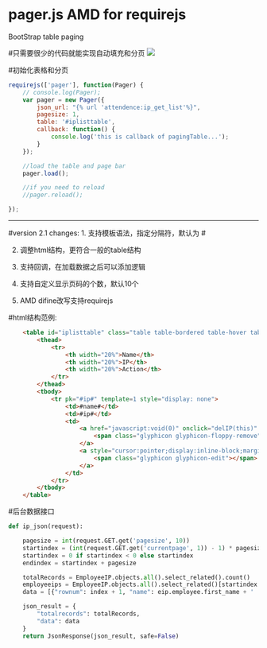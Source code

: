# pager.js AMD for requirejs
BootStrap table paging 

#只需要很少的代码就能实现自动填充和分页
![](https://github.com/wancy86/BSQJ/blob/master/pager.png)

#初始化表格和分页
```javascript
requirejs(['pager'], function(Pager) {
    // console.log(Pager);
    var pager = new Pager({
        json_url: "{% url 'attendence:ip_get_list'%}",
        pagesize: 1,
        table: '#iplisttable',
        callback: function() {
            console.log('this is callback of pagingTable...');
        }
    });

    //load the table and page bar
    pager.load();

    //if you need to reload 
    //pager.reload();

});    
```
<hr>
#version 2.1 changes:
1. 支持模板语法，指定分隔符，默认为 #

2. 调整html结构，更符合一般的table结构

3. 支持回调，在加载数据之后可以添加逻辑

4. 支持自定义显示页码的个数，默认10个

5. AMD difine改写支持requirejs

#html结构范例:
```html
    <table id="iplisttable" class="table table-bordered table-hover table-striped">
        <thead>
            <tr>
                <th width="20%">Name</th>
                <th width="20%">IP</th>
                <th width="20%">Action</th>
            </tr>
        </thead>
        <tbody>
            <tr pk="#ip#" template=1 style="display: none">
                <td>#name#</td>
                <td>#ip#</td>
                <td>
                    <a href="javascript:void(0)" onclick="delIP(this)" class="delip" style="cursor:pointer">
                        <span class="glyphicon glyphicon-floppy-remove"></span> <span>(#ip#)</span>
                    </a>
                    <a style="cursor:pointer;display:inline-block;margin-left:15px;">
                        <span class="glyphicon glyphicon-edit"></span>
                    </a>
                </td>
            </tr>
        </tbody>
    </table>
```

#后台数据接口
```python
def ip_json(request):

    pagesize = int(request.GET.get('pagesize', 10))
    startindex = (int(request.GET.get('currentpage', 1)) - 1) * pagesize
    startindex = 0 if startindex < 0 else startindex
    endindex = startindex + pagesize

    totalRecords = EmployeeIP.objects.all().select_related().count()
    employeeips = EmployeeIP.objects.all().select_related()[startindex:endindex]
    data = [{"rownum": index + 1, "name": eip.employee.first_name + ' ' + eip.employee.last_name, "ip": eip.IP} for index, eip in enumerate(employeeips)]

    json_result = {
        "totalrecords": totalRecords,
        "data": data
    }
    return JsonResponse(json_result, safe=False)
```



